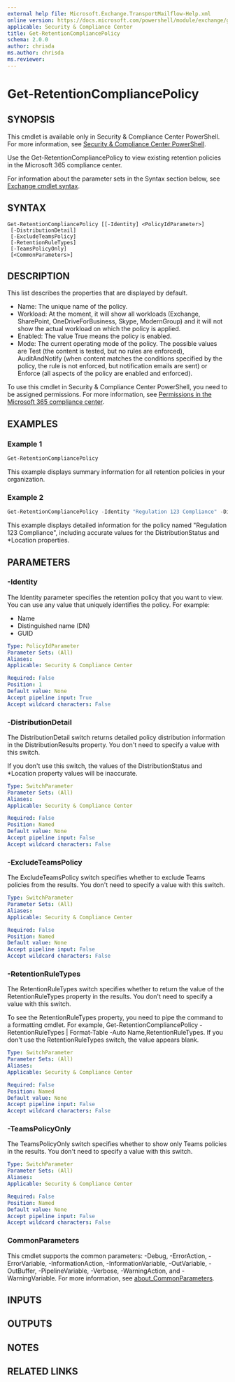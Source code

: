 ```yaml
---
external help file: Microsoft.Exchange.TransportMailflow-Help.xml
online version: https://docs.microsoft.com/powershell/module/exchange/get-retentioncompliancepolicy
applicable: Security & Compliance Center
title: Get-RetentionCompliancePolicy
schema: 2.0.0
author: chrisda
ms.author: chrisda
ms.reviewer:
---
```


# Get-RetentionCompliancePolicy

## SYNOPSIS
This cmdlet is available only in Security & Compliance Center PowerShell. For more information, see [Security & Compliance Center PowerShell](https://docs.microsoft.com/powershell/exchange/scc-powershell).

Use the Get-RetentionCompliancePolicy to view existing retention policies in the Microsoft 365 compliance center.

For information about the parameter sets in the Syntax section below, see [Exchange cmdlet syntax](https://docs.microsoft.com/powershell/exchange/exchange-cmdlet-syntax).

## SYNTAX

```
Get-RetentionCompliancePolicy [[-Identity] <PolicyIdParameter>]
 [-DistributionDetail]
 [-ExcludeTeamsPolicy]
 [-RetentionRuleTypes]
 [-TeamsPolicyOnly]
 [<CommonParameters>]
```

## DESCRIPTION
This list describes the properties that are displayed by default.

- Name: The unique name of the policy.
- Workload: At the moment, it will show all workloads (Exchange, SharePoint, OneDriveForBusiness, Skype, ModernGroup) and it will not show the actual workload on which the policy is applied.
- Enabled: The value True means the policy is enabled.
- Mode: The current operating mode of the policy. The possible values are Test (the content is tested, but no rules are enforced), AuditAndNotify (when content matches the conditions specified by the policy, the rule is not enforced, but notification emails are sent) or Enforce (all aspects of the policy are enabled and enforced).

To use this cmdlet in Security & Compliance Center PowerShell, you need to be assigned permissions. For more information, see [Permissions in the Microsoft 365 compliance center](https://docs.microsoft.com/microsoft-365/compliance/microsoft-365-compliance-center-permissions).

## EXAMPLES

### Example 1
```powershell
Get-RetentionCompliancePolicy
```

This example displays summary information for all retention policies in your organization.

### Example 2
```powershell
Get-RetentionCompliancePolicy -Identity "Regulation 123 Compliance" -DistributionDetail | Format-List
```

This example displays detailed information for the policy named "Regulation 123 Compliance", including accurate values for the DistributionStatus and \*Location properties.

## PARAMETERS

### -Identity
The Identity parameter specifies the retention policy that you want to view. You can use any value that uniquely identifies the policy. For example:

- Name
- Distinguished name (DN)
- GUID

```yaml
Type: PolicyIdParameter
Parameter Sets: (All)
Aliases:
Applicable: Security & Compliance Center

Required: False
Position: 1
Default value: None
Accept pipeline input: True
Accept wildcard characters: False
```

### -DistributionDetail
The DistributionDetail switch returns detailed policy distribution information in the DistributionResults property. You don't need to specify a value with this switch.

If you don't use this switch, the values of the DistributionStatus and \*Location property values will be inaccurate.

```yaml
Type: SwitchParameter
Parameter Sets: (All)
Aliases:
Applicable: Security & Compliance Center

Required: False
Position: Named
Default value: None
Accept pipeline input: False
Accept wildcard characters: False
```

### -ExcludeTeamsPolicy
The ExcludeTeamsPolicy switch specifies whether to exclude Teams policies from the results. You don't need to specify a value with this switch.

```yaml
Type: SwitchParameter
Parameter Sets: (All)
Aliases:
Applicable: Security & Compliance Center

Required: False
Position: Named
Default value: None
Accept pipeline input: False
Accept wildcard characters: False
```

### -RetentionRuleTypes
The RetentionRuleTypes switch specifies whether to return the value of the RetentionRuleTypes property in the results. You don't need to specify a value with this switch.

To see the RetentionRuleTypes property, you need to pipe the command to a formatting cmdlet. For example, Get-RetentionCompliancePolicy -RetentionRuleTypes | Format-Table -Auto Name,RetentionRuleTypes. If you don't use the RetentionRuleTypes switch, the value appears blank.

```yaml
Type: SwitchParameter
Parameter Sets: (All)
Aliases:
Applicable: Security & Compliance Center

Required: False
Position: Named
Default value: None
Accept pipeline input: False
Accept wildcard characters: False
```

### -TeamsPolicyOnly
The TeamsPolicyOnly switch specifies whether to show only Teams policies in the results. You don't need to specify a value with this switch.

```yaml
Type: SwitchParameter
Parameter Sets: (All)
Aliases:
Applicable: Security & Compliance Center

Required: False
Position: Named
Default value: None
Accept pipeline input: False
Accept wildcard characters: False
```

### CommonParameters
This cmdlet supports the common parameters: -Debug, -ErrorAction, -ErrorVariable, -InformationAction, -InformationVariable, -OutVariable, -OutBuffer, -PipelineVariable, -Verbose, -WarningAction, and -WarningVariable. For more information, see [about_CommonParameters](https://go.microsoft.com/fwlink/p/?LinkID=113216).

## INPUTS

###  

## OUTPUTS

###  

## NOTES

## RELATED LINKS
